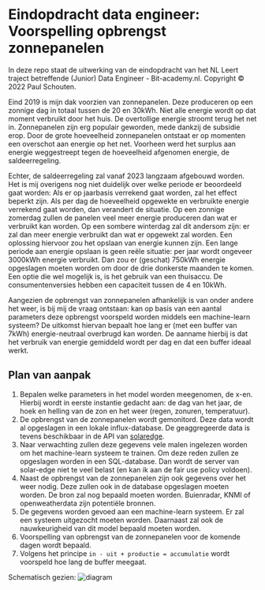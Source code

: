 # Eindopdracht data engineer: Voorspelling opbrengst zonnepanelen

In deze repo staat de uitwerking van de eindopdracht van het NL Leert traject betreffende (Junior) Data Engineer - Bit-academy.nl. Copyright &copy; 2022 Paul Schouten.

Eind 2019 is mijn dak voorzien van zonnepanelen. Deze produceren op een zonnige dag in totaal tussen de 20 en 30kWh. Niet alle energie wordt op dat moment verbruikt door het huis. De overtollige energie stroomt terug het net in. Zonnepanelen zijn erg populair geworden, mede dankzij de subsidie erop. Door de grote hoeveelheid zonnepanelen ontstaat er op momenten een overschot aan energie op het net. Voorheen werd het surplus aan energie weggestreept tegen de hoeveelheid afgenomen energie, de saldeerregeling. 

Echter, de saldeerregeling zal vanaf 2023 langzaam afgebouwd worden. Het is mij overigens nog niet duidelijk over welke periode er beoordeeld gaat worden: Als er op jaarbasis verrekend gaat worden, zal het effect beperkt zijn. Als per dag de hoeveelheid opgewekte en verbruikte energie verrekend gaat worden, dan verandert de situatie. Op een zonnige zomerdag zullen de panelen veel meer energie produceren dan wat er verbruikt kan worden. Op een sombere winterdag zal dit andersom zijn: er zal dan meer energie verbruikt dan wat er opgewekt zal worden. Een oplossing hiervoor zou het opslaan van energie kunnen zijn. Een lange periode aan energie opslaan is geen reële situatie: per jaar wordt ongeveer 3000kWh energie verbruikt. Dan zou er (geschat) 750kWh energie opgeslagen moeten worden om door de drie donkerste maanden te komen. Een optie die wel mogelijk is, is het gebruik van een thuisaccu. De consumentenversies hebben een capaciteit tussen de 4 en 10kWh. 

Aangezien de opbrengst van zonnepanelen afhankelijk is van onder andere het weer, is bij mij de vraag ontstaan: kan op basis van een aantal parameters deze opbrengst voorspeld worden middels een machine-learn systeem? De uitkomst hiervan bepaalt hoe lang er (met een buffer van 7kWh) energie-neutraal overbrugd kan worden. De aanname hierbij is dat het verbruik van energie gemiddeld wordt per dag en dat een buffer ideaal werkt. 

## Plan van aanpak

1. Bepalen welke parameters in het model worden meegenomen, de x-en. Hierbij wordt in eerste instantie gedacht aan: de dag van het jaar, de hoek en helling van de zon en het weer (regen, zonuren, temperatuur).
2. De opbrengst van de zonnepanelen wordt gemonitord. Deze data wordt al opgeslagen in een lokale influx-database. De geaggregeerde data is tevens beschikbaar in de API van [solaredge](https://www.solaredge.com/sites/default/files/se_monitoring_api.pdf).
3. Naar verwachting zullen deze gegevens vele malen ingelezen worden om het machine-learn systeem te trainen. Om deze reden zullen ze opgeslagen worden in een SQL-database. Dan wordt de server van solar-edge niet te veel belast (en kan ik aan de fair use policy voldoen).
4. Naast de opbrengst van de zonnepanelen zijn ook gegevens over het weer nodig. Deze zullen ook in de database opgeslagen moeten worden. De bron zal nog bepaald moeten worden. Buienradar, KNMI of openweatherdata zijn potentiële bronnen.
5. De gegevens worden gevoed aan een machine-learn systeem. Er zal een systeem uitgezocht moeten worden. Daarnaast zal ook de nauwkeurigheid van dit model bepaald moeten worden.
6. Voorspelling van opbrengst van de zonnepanelen voor de komende dagen wordt bepaald.
7. Volgens het principe `in - uit + productie = accumulatie` wordt voorspeld hoe lang de buffer meegaat.

Schematisch gezien:
![diagram](https://bosgnoom.github.com/data-engineer-eindopdracht/diagram.svg)
